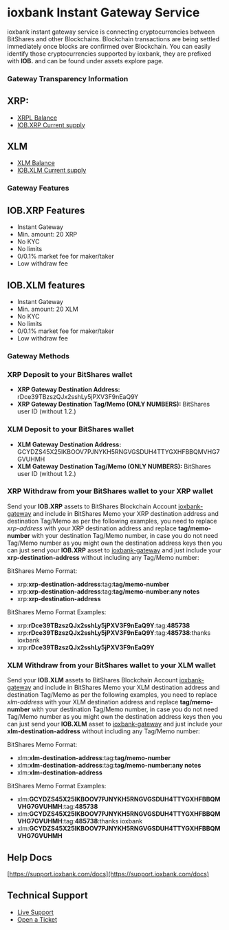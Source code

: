 # ioxbank Instant Gateway Service
ioxbank instant gateway service is connecting cryptocurrencies between BitShares and other Blockchains. Blockchain transactions are being settled immediately once blocks are confirmed over Blockchain. You can easily identify those cryptocurrencies supported by ioxbank, they are prefixed with **IOB.** and can be found under assets explore page.

### Gateway Transparency Information

## XRP:
- [XRPL Balance](https://livenet.xrpl.org/accounts/rDce39TBzszQJx2sshLy5jPXV3F9nEaQ9Y)
- [IOB.XRP Current supply](/asset/IOB.XRP)

## XLM
- [XLM Balance](https://stellarchain.io/accounts/GCYDZS45X25IKBOOV7PJNYKH5RNGVGSDUH4TTYGXHFBBQMVHG7GVUHMH)
- [IOB.XLM Current supply](/asset/IOB.XLM)

### Gateway Features

## IOB.XRP Features
- Instant Gateway
- Min. amount: 20 XRP
- No KYC
- No limits
- 0/0.1% market fee for maker/taker
- Low withdraw fee

## IOB.XLM features
- Instant Gateway
- Min. amount: 20 XLM
- No KYC
- No limits
- 0/0.1% market fee for maker/taker
- Low withdraw fee

### Gateway Methods

### XRP Deposit to your BitShares wallet
- **XRP Gateway Destination Address:** rDce39TBzszQJx2sshLy5jPXV3F9nEaQ9Y
- **XRP Gateway Destination Tag/Memo (ONLY NUMBERS):** BitShares user ID (without 1.2.)

### XLM Deposit to your BitShares wallet
- **XLM Gateway Destination Address:** GCYDZS45X25IKBOOV7PJNYKH5RNGVGSDUH4TTYGXHFBBQMVHG7GVUHMH
- **XLM Gateway Destination Tag/Memo (ONLY NUMBERS):** BitShares user ID (without 1.2.)

### XRP Withdraw from your BitShares wallet to your XRP wallet
Send your **IOB.XRP** assets to BitShares Blockchain Account [ioxbank-gateway](/account/ioxbank-gateway) and include in BitShares Memo your XRP destination address and destination Tag/Memo as per the following examples, you need to replace *xrp-address* with your XRP destination address and replace **tag/memo-number** with your destination Tag/Memo number, in case you do not need Tag/Memo number as you might own the destination address keys then you can just send your **IOB.XRP** asset to [ioxbank-gateway](/account/ioxbank-gateway) and just include your **xrp-destination-address** without including any Tag/Memo number:

BitShares Memo Format:
- xrp:**xrp-destination-address**:tag:**tag/memo-number**
- xrp:**xrp-destination-address**:tag:**tag/memo-number**:**any notes**
- xrp:**xrp-destination-address**

BitShares Memo Format Examples:

- xrp:**rDce39TBzszQJx2sshLy5jPXV3F9nEaQ9Y**:tag:**485738**
- xrp:**rDce39TBzszQJx2sshLy5jPXV3F9nEaQ9Y**:tag:**485738**:thanks ioxbank
- xrp:**rDce39TBzszQJx2sshLy5jPXV3F9nEaQ9Y**

### XLM Withdraw from your BitShares wallet to your XLM wallet
Send your **IOB.XLM** assets to BitShares Blockchain Account [ioxbank-gateway](/account/ioxbank-gateway) and include in BitShares Memo your XLM destination address and destination Tag/Memo as per the following examples, you need to replace *xlm-address* with your XLM destination address and replace **tag/memo-number** with your destination Tag/Memo number, in case you do not need Tag/Memo number as you might own the destination address keys then you can just send your **IOB.XLM** asset to [ioxbank-gateway](/account/ioxbank-gateway) and just include your **xlm-destination-address** without including any Tag/Memo number:

BitShares Memo Format:
- xlm:**xlm-destination-address**:tag:**tag/memo-number**
- xlm:**xlm-destination-address**:tag:**tag/memo-number**:**any notes**
- xlm:**xlm-destination-address**

BitShares Memo Format Examples:

- xlm:**GCYDZS45X25IKBOOV7PJNYKH5RNGVGSDUH4TTYGXHFBBQMVHG7GVUHMH**:tag:**485738**
- xlm:**GCYDZS45X25IKBOOV7PJNYKH5RNGVGSDUH4TTYGXHFBBQMVHG7GVUHMH**:tag:**485738**:thanks ioxbank
- xlm:**GCYDZS45X25IKBOOV7PJNYKH5RNGVGSDUH4TTYGXHFBBQMVHG7GVUHMH**


## Help Docs
[https://support.ioxbank.com/docs](https://support.ioxbank.com/docs)

## Technical Support
- [Live Support](https://t.me/ioxbank)
- [Open a Ticket](https://support.ioxbank.com)
